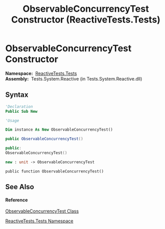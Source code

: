 ﻿---
title: ObservableConcurrencyTest Constructor  (ReactiveTests.Tests)
TOCTitle: ObservableConcurrencyTest Constructor
ms:assetid: M:ReactiveTests.Tests.ObservableConcurrencyTest.#ctor
ms:mtpsurl: https://msdn.microsoft.com/en-us/library/reactivetests.tests.observableconcurrencytest.observableconcurrencytest(v=VS.103)
ms:contentKeyID: 36620014
ms.date: 06/28/2011
mtps_version: v=VS.103
f1_keywords:
- ReactiveTests.Tests.ObservableConcurrencyTest.#ctor
- ReactiveTests.Tests.ObservableConcurrencyTest.ObservableConcurrencyTest
dev_langs:
- CSharp
- JScript
- VB
- FSharp
- c++
---

# ObservableConcurrencyTest Constructor

**Namespace:**  [ReactiveTests.Tests](hh289046\(v=vs.103\).md)  
**Assembly:**  Tests.System.Reactive (in Tests.System.Reactive.dll)

## Syntax

``` vb
'Declaration
Public Sub New
```

``` vb
'Usage

Dim instance As New ObservableConcurrencyTest()
```

``` csharp
public ObservableConcurrencyTest()
```

``` c++
public:
ObservableConcurrencyTest()
```

``` fsharp
new : unit -> ObservableConcurrencyTest
```

``` jscript
public function ObservableConcurrencyTest()
```

## See Also

#### Reference

[ObservableConcurrencyTest Class](hh303373\(v=vs.103\).md)

[ReactiveTests.Tests Namespace](hh289046\(v=vs.103\).md)

